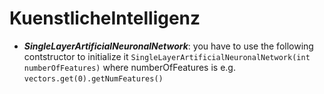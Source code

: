 KuenstlicheIntelligenz
======================
* ***SingleLayerArtificialNeuronalNetwork***: you have to use the following contstructor to initialize it `SingleLayerArtificialNeuronalNetwork(int numberOfFeatures)` where numberOfFeatures is e.g. `vectors.get(0).getNumFeatures()`
